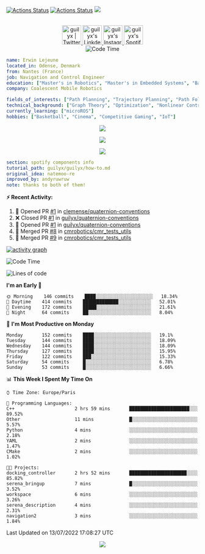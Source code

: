 [![Actions Status](https://github.com/guilyx/guilyx/workflows/wakatime-stats/badge.svg)](https://github.com/guilyx/guilyx/actions)
[![Actions Status](https://github.com/guilyx/guilyx/workflows/update-gh-activity/badge.svg)](https://github.com/guilyx/guilyx/actions)
![](https://visitor-badge.glitch.me/badge?page_id=guilyx.guilyx)

<p align="center">
<br/>
<a href="https://twitter.com/nthofhisname">
  <img alt="guilyx | Twitter" width="50px" src="https://user-images.githubusercontent.com/43545812/144034996-602b144a-16e1-41cc-99e7-c6040b20dcaf.png"/>
</a>
<a href="https://www.linkedin.com/in/erwinlejeune-lkn">
  <img alt="guilyx's LinkdeIN" width="50px" src="https://user-images.githubusercontent.com/43545812/144035037-0f415fc7-9f96-4517-a370-ccc6e78a714b.png" />
</a>
<a href="https://www.instagram.com/nthofhisname">
  <img alt="guilyx's Instagram" width="50px" src="https://user-images.githubusercontent.com/43545812/144035088-0dfb165f-8fe0-4d13-896c-876c29d2b128.png" />
</a>
<a href="https://open.spotify.com/user/11147618695?si=zZFn6uAGRLyoU02lsG50GA">
  <img alt="guilyx's Spotify" width="50px" src="https://user-images.githubusercontent.com/43545812/144035120-1ad5169b-91c7-4078-bef9-6a82c733f373.png" />
</a>
<br>
<img alt="Code Time" src="https://img.shields.io/endpoint?style=flat&url=https://codetime-api.datreks.com/badge/1615?logoColor=white%26project=%26recentMS=0%26showProject=false" />
</p>

```yaml
name: Erwin Lejeune
located_in: Odense, Denmark
from: Nantes (France)
job: Navigation and Control Engineer
education: ["Master's in Robotics", "Master's in Embedded Systems", "Bachelor's in Electronics"]
company: Coalescent Mobile Robotics

fields_of_interests: ["Path Planning", "Trajectory Planning", "Path Following", "Behaviour Planning", "Localization", "Sensor Fusion", "Embedded Systems"]
technical_background: ["Graph Theory", "Optimization", "Nonlinear Control", "Real-Time Systems", "Automated Planning"]
currently_learning: ["microROS"]
hobbies: ["Basketball", "Cinema", "Competitive Gaming", "IoT"]
```

<p align="center">
  <img alig src="https://github-profile-trophy.vercel.app/?username=guilyx&column=6&rank=SSS,SS,S,AAA,AA,A,B,C" />
</p>

<p align="center">
  <a href="https://spotify-github-profile.vercel.app/api/view?uid=11147618695&redirect=true">
    <img src="https://spotify-github-profile.vercel.app/api/view?uid=11147618695&cover_image=true&theme=default&bar_color=e3e3e3&bar_color_cover=true">
  </a>
</p>

<p align="center">
  <img src="https://guilyx.vercel.app/api/top-played">
</p>
 
```yaml
section: spotify components info
tutorial_path: guilyx/guilyx/how-to.md
original_idea: natemoo-re
improved_by: andyruwruw
note: thanks to both of them!
```


**:zap: Recent Activity:**

<!--START_SECTION:activity-->
1. 💪 Opened PR [#1](https://github.com/clemense/quaternion-conventions/pull/1) in [clemense/quaternion-conventions](https://github.com/clemense/quaternion-conventions)
2. ❌ Closed PR [#1](https://github.com/guilyx/quaternion-conventions/pull/1) in [guilyx/quaternion-conventions](https://github.com/guilyx/quaternion-conventions)
3. 💪 Opened PR [#1](https://github.com/guilyx/quaternion-conventions/pull/1) in [guilyx/quaternion-conventions](https://github.com/guilyx/quaternion-conventions)
4. 🎉 Merged PR [#8](https://github.com/cmrobotics/cmr_tests_utils/pull/8) in [cmrobotics/cmr_tests_utils](https://github.com/cmrobotics/cmr_tests_utils)
5. 🎉 Merged PR [#9](https://github.com/cmrobotics/cmr_tests_utils/pull/9) in [cmrobotics/cmr_tests_utils](https://github.com/cmrobotics/cmr_tests_utils)
<!--END_SECTION:activity-->

[![activity graph](https://activity-graph.herokuapp.com/graph?username=guilyx&custom_title=Erwin's%20activity%20graph&theme=github-light&hide_border=true)](https://github.com/ashutosh00710/github-readme-activity-graph)

<!--START_SECTION:waka-->
![Code Time](http://img.shields.io/badge/Code%20Time-0%20secs-blue)

![Lines of code](https://img.shields.io/badge/From%20Hello%20World%20I%27ve%20Written-293%20Thousand%20lines%20of%20code-blue)

**I'm an Early 🐤** 

```text
🌞 Morning    146 commits    ████░░░░░░░░░░░░░░░░░░░░░   18.34% 
🌆 Daytime    414 commits    █████████████░░░░░░░░░░░░   52.01% 
🌃 Evening    172 commits    █████░░░░░░░░░░░░░░░░░░░░   21.61% 
🌙 Night      64 commits     ██░░░░░░░░░░░░░░░░░░░░░░░   8.04%

```
📅 **I'm Most Productive on Monday** 

```text
Monday       152 commits    ████░░░░░░░░░░░░░░░░░░░░░   19.1% 
Tuesday      144 commits    ████░░░░░░░░░░░░░░░░░░░░░   18.09% 
Wednesday    144 commits    ████░░░░░░░░░░░░░░░░░░░░░   18.09% 
Thursday     127 commits    ████░░░░░░░░░░░░░░░░░░░░░   15.95% 
Friday       122 commits    ███░░░░░░░░░░░░░░░░░░░░░░   15.33% 
Saturday     54 commits     █░░░░░░░░░░░░░░░░░░░░░░░░   6.78% 
Sunday       53 commits     █░░░░░░░░░░░░░░░░░░░░░░░░   6.66%

```


📊 **This Week I Spent My Time On** 

```text
⌚︎ Time Zone: Europe/Paris

💬 Programming Languages: 
C++                      2 hrs 59 mins       ██████████████████████░░░   89.52% 
Other                    11 mins             █░░░░░░░░░░░░░░░░░░░░░░░░   5.57% 
Python                   4 mins              ░░░░░░░░░░░░░░░░░░░░░░░░░   2.18% 
YAML                     2 mins              ░░░░░░░░░░░░░░░░░░░░░░░░░   1.47% 
CMake                    2 mins              ░░░░░░░░░░░░░░░░░░░░░░░░░   1.02%

🐱‍💻 Projects: 
docking_controller       2 hrs 52 mins       █████████████████████░░░░   85.82% 
serena_bringup           7 mins              █░░░░░░░░░░░░░░░░░░░░░░░░   3.52% 
workspace                6 mins              ░░░░░░░░░░░░░░░░░░░░░░░░░   3.26% 
serena_description       4 mins              ░░░░░░░░░░░░░░░░░░░░░░░░░   2.31% 
navigation2              3 mins              ░░░░░░░░░░░░░░░░░░░░░░░░░   1.84%

```


 Last Updated on 13/07/2022 17:08:27 UTC
<!--END_SECTION:waka-->

<p align="center">
  <img src="https://capsule-render.vercel.app/api?type=waving&color=gradient&height=60&section=footer"/>
</p>
